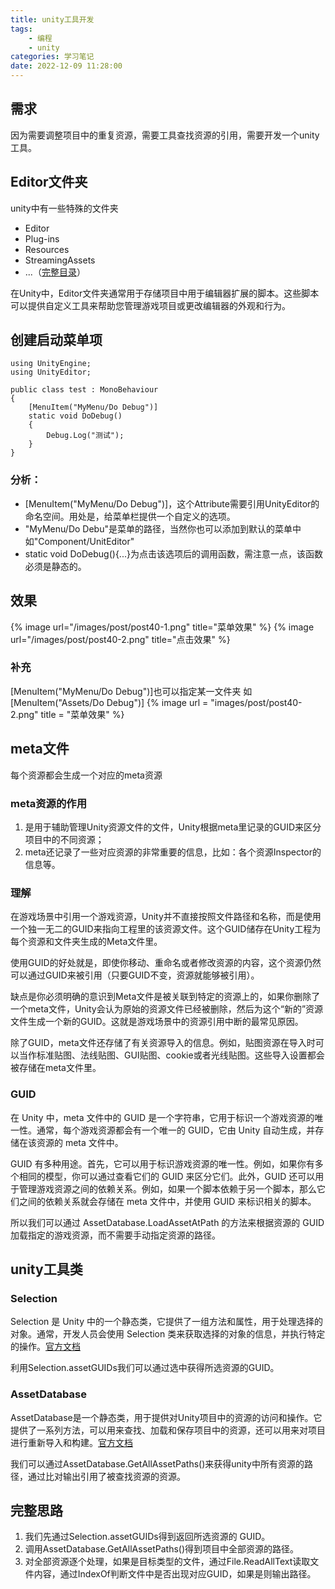 ```yaml
---
title: unity工具开发
tags: 
    - 编程
    - unity
categories: 学习笔记
date: 2022-12-09 11:28:00
---
```


## 需求
因为需要调整项目中的重复资源，需要工具查找资源的引用，需要开发一个unity工具。

## Editor文件夹
unity中有一些特殊的文件夹
- Editor
- Plug-ins
- Resources
- StreamingAssets
- ...（[完整目录](https://docs.unity3d.com/cn/current/Manual/SpecialFolders.html)）

在Unity中，Editor文件夹通常用于存储项目中用于编辑器扩展的脚本。这些脚本可以提供自定义工具来帮助您管理游戏项目或更改编辑器的外观和行为。

## 创建启动菜单项

    using UnityEngine;
    using UnityEditor;

    public class test : MonoBehaviour
    {
        [MenuItem("MyMenu/Do Debug")]
        static void DoDebug()
        {
            Debug.Log("测试");
        }
    }

### 分析：
- [MenuItem("MyMenu/Do Debug")]，这个Attribute需要引用UnityEditor的命名空间。用处是，给菜单栏提供一个自定义的选项。
- "MyMenu/Do Debu"是菜单的路径，当然你也可以添加到默认的菜单中如"Component/UnitEditor"
- static void DoDebug(){...}为点击该选项后的调用函数，需注意一点，该函数必须是静态的。

## 效果

{%  image
    url="/images/post/post40-1.png"
    title="菜单效果"
%}
{%  image
    url="/images/post/post40-2.png"
    title="点击效果"
%}

### 补充
[MenuItem("MyMenu/Do Debug")]也可以指定某一文件夹
如[MenuItem("Assets/Do Debug")]
{% image
    url = "images/post/post40-2.png"
    title = "菜单效果"
%}

## meta文件
每个资源都会生成一个对应的meta资源

### meta资源的作用
1. 是用于辅助管理Unity资源文件的文件，Unity根据meta里记录的GUID来区分项目中的不同资源；
2. meta还记录了一些对应资源的非常重要的信息，比如：各个资源Inspector的信息等。

### 理解
在游戏场景中引用一个游戏资源，Unity并不直接按照文件路径和名称，而是使用一个独一无二的GUID来指向工程里的该资源文件。这个GUID储存在Unity工程为每个资源和文件夹生成的Meta文件里。 

使用GUID的好处就是，即使你移动、重命名或者修改资源的内容，这个资源仍然可以通过GUID来被引用（只要GUID不变，资源就能够被引用）。

缺点是你必须明确的意识到Meta文件是被关联到特定的资源上的，如果你删除了一个meta文件，Unity会认为原始的资源文件已经被删除，然后为这个“新的”资源文件生成一个新的GUID。这就是游戏场景中的资源引用中断的最常见原因。 

除了GUID，meta文件还存储了有关资源导入的信息。例如，贴图资源在导入时可以当作标准贴图、法线贴图、GUI贴图、cookie或者光线贴图。这些导入设置都会被存储在meta文件里。 


### GUID
在 Unity 中，meta 文件中的 GUID 是一个字符串，它用于标识一个游戏资源的唯一性。通常，每个游戏资源都会有一个唯一的 GUID，它由 Unity 自动生成，并存储在该资源的 meta 文件中。

GUID 有多种用途。首先，它可以用于标识游戏资源的唯一性。例如，如果你有多个相同的模型，你可以通过查看它们的 GUID 来区分它们。此外，GUID 还可以用于管理游戏资源之间的依赖关系。例如，如果一个脚本依赖于另一个脚本，那么它们之间的依赖关系就会存储在 meta 文件中，并使用 GUID 来标识相关的脚本。

所以我们可以通过 AssetDatabase.LoadAssetAtPath 的方法来根据资源的 GUID 加载指定的游戏资源，而不需要手动指定资源的路径。



## unity工具类

### Selection
Selection 是 Unity 中的一个静态类，它提供了一组方法和属性，用于处理选择的对象。通常，开发人员会使用 Selection 类来获取选择的对象的信息，并执行特定的操作。[官方文档](https://docs.unity.cn/cn/current/ScriptReference/Selection.html)

利用Selection.assetGUIDs我们可以通过选中获得所选资源的GUID。

### AssetDatabase
AssetDatabase是一个静态类，用于提供对Unity项目中的资源的访问和操作。它提供了一系列方法，可以用来查找、加载和保存项目中的资源，还可以用来对项目进行重新导入和构建。[官方文档](https://docs.unity.cn/cn/2018.4/Manual/AssetDatabase.html)

我们可以通过AssetDatabase.GetAllAssetPaths()来获得unity中所有资源的路径，通过比对输出引用了被查找资源的资源。

## 完整思路

1. 我们先通过Selection.assetGUIDs得到返回所选资源的 GUID。
1. 调用AssetDatabase.GetAllAssetPaths()得到项目中全部资源的路径。
1. 对全部资源逐个处理，如果是目标类型的文件，通过File.ReadAllText读取文件内容，通过IndexOf判断文件中是否出现对应GUID，如果是则输出路径。

